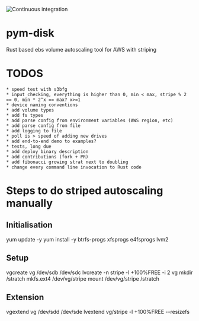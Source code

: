 ![Continuous integration](https://github.com/007vasy/pym-disk/workflows/Continuous%20integration/badge.svg?branch=dev)

# pym-disk

Rust based ebs volume autoscaling tool for AWS with striping

# TODOS

    * speed test with s3bfg
    * input checking, everything is higher than 0, min < max, stripe % 2 == 0, min * 2^x == max? x>=1
    * device naming conventions
    * add volume types
    * add fs types
    * add parse config from environment variables (AWS region, etc)
    * add parse config from file
    * add logging to file
    * poll is > speed of adding new drives
    * add end-to-end demo to examples?
    * tests, long due
    * add deploy binary description
    * add contributions (fork + PR)
    * add fibonacci growing strat next to doubling
    * change every command line invocation to Rust code

# Steps to do striped autoscaling manually

## Initialisation

yum update -y
yum install -y btrfs-progs xfsprogs e4fsprogs lvm2

## Setup

vgcreate vg /dev/sdb /dev/sdc
lvcreate -n stripe -l +100%FREE -i 2 vg
mkdir /stratch
mkfs.ext4 /dev/vg/stripe
mount /dev/vg/stripe /stratch

## Extension

vgextend vg /dev/sdd /dev/sde
lvextend vg/stripe -l +100%FREE --resizefs
